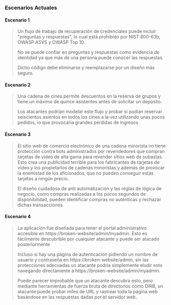   




### Escenarios Actuales



#### Escenario 1

> Un flujo de trabajo de recuperación de credenciales puede incluir  "preguntas y respuestas", lo cual está prohibido por NIST 800-63b, OWASP ASVS y OWASP Top 10. 
>
> No se puede confiar en preguntas y respuestas como evidencia de identidad ya que más de una persona puede conocer las  respuestas. 
>
> Dicho código debe eliminarse y reemplazarse por un diseño  más seguro.



#### Escenario 2

> Una cadena de cines permite descuentos en la reserva de grupos y tiene un máximo de quince asistentes antes de solicitar un depósito. 
>
> Los  atacantes podrían modelar este flujo y probar si podían reservar seiscientos asientos en todos los cines a la vez utilizando unas pocos pedidos, lo que provocaría grandes pérdidas de ingresos



#### Escenario 3

> El sitio web de comercio electrónico de una cadena minorista no tiene protección contra bots administrados por revendedores que compran tarjetas de video de alta gama para revender sitios web de subastas.  Esto crea una publicidad terrible para los fabricantes de tarjetas de video y los propietarios de cadenas minoristas y además de provocar la enemistad de los aficionados, que no pueden conseguir estas tarjetas a ningún precio.
>
> El diseño cuidadoso de anti automatización y las reglas de lógica de negocio, como compras realizadas a los pocos segundos de disponibilidad, pueden identificar compras no auténticas y rechazar dichas  transacciones.	



#### Escenario 4

> La aplicación fue diseñada para tener el portal administrativo accesible en https://broken-website/admin/myadmin. Esto es fácilmente descubrible por cualquier atacante y puede ser atacado posteriormente
>
> Incluso si hay una página de autenticación pidiendo un nombre de usuario y contraseña en https://broken-website/admin, sin las protecciones adecuadas un atacante podría simplemente eludir esto navegando directamente a https://broken-website/admin/myadmin.  
>
> Puede parecer improbable que un atacante descubra esto, pero mediante herramientas de fuerza bruta de directorios como DIRB, un atacante puede probar miles de URL y rastrear toda la página web basándose en las respuestas dadas por el servidor web.




